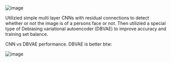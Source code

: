 ![image](https://github.com/user-attachments/assets/2df8b91e-6099-4b41-8b2c-53254e346a3f)

Utilizied simple multi layer CNNs with residual connections to detect whether or not the image is of a persons face or not. Then utilizied a special type of Debiasing variational autoencoder (DBVAE) to improve accuracy and training set balance.

CNN vs DBVAE performance. DBVAE is better btw:

![image](https://github.com/user-attachments/assets/7d5089d3-2756-4a29-a62c-db4a0376b152)


